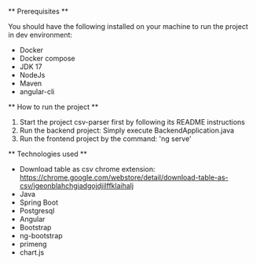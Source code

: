 ** Prerequisites **

You should have the following installed on your machine to run the project in dev environment:
- Docker
- Docker compose
- JDK 17
- NodeJs
- Maven
- angular-cli

** How to run the project **

1. Start the project csv-parser first by following its README instructions
2. Run the backend project: Simply execute BackendApplication.java
3. Run the frontend project by the command: 'ng serve'

** Technologies used **

- Download table as csv chrome extension: https://chrome.google.com/webstore/detail/download-table-as-csv/jgeonblahchgiadgojdjilffklaihalj
- Java
- Spring Boot
- Postgresql
- Angular
- Bootstrap
- ng-bootstrap
- primeng
- chart.js
